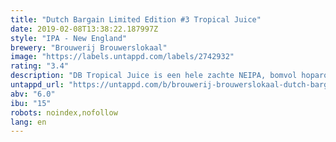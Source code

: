 ```yaml
---
title: "Dutch Bargain Limited Edition #3 Tropical Juice"
date: 2019-02-08T13:38:22.187997Z
style: "IPA - New England"
brewery: "Brouwerij Brouwerslokaal"
image: "https://labels.untappd.com/labels/2742932"
rating: "3.4"
description: "DB Tropical Juice is een hele zachte NEIPA, bomvol hoparoma’s en een lage hopbitterheid. Gebrouwen met tarwe en haver voor die typische zachte smaak van een NEIPA. Tijdens de vergisting en lagering gaan er enkel Amerikaanse hoppen in de ketels, om echt de tropische toetsen in het bier te krijgen. "
untappd_url: "https://untappd.com/b/brouwerij-brouwerslokaal-dutch-bargain-limited-edition-3-tropical-juice/2742932"
abv: "6.0"
ibu: "15"
robots: noindex,nofollow
lang: en
---
```

